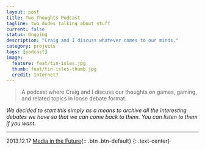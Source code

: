 ```yaml
---
layout: post
title: Two Thoughts Podcast
tagline: two dudes talking about stuff
current: false
status: Ongoing
description: "Craig and I discuss whatever comes to our minds."
category: projects
tags: [podcast]
image:
  feature: feat/tin-isles.jpg
  thumb: feat/tin-isles-thumb.jpg
  credit: Internet?
---
```


>A podcast where Craig and I discuss our thoughts on games, gaming, and related topics in loose debate format.

*We decided to start this simply as a means to archive all the interesting debates we have so that we can come back to them. You can listen to them if you want.*

---

2013.12.17 [Media in the Future](/dl/tt/media-in-the-future.mp3){:: .btn .btn-default}
{: .text-center}